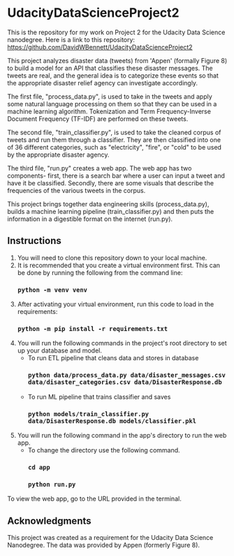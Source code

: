 # UdacityDataScienceProject2
This is the repository for my work on Project 2 for the Udacity Data Science nanodegree.
Here is a link to this repository: https://github.com/DavidWBennett/UdacityDataScienceProject2

This project analyzes disaster data (tweets) from 'Appen' (formally Figure 8) to build a model for an API that classifies these disaster messages.
The tweets are real, and the general idea is to categorize these events so that the appropriate disaster relief agency can investigate accordingly.

The first file, "process_data.py", is used to take in the tweets and apply some natural language processing on them so that they can be used in a machine learning algorithm. Tokenization and Term Frequency-Inverse Document Frequency (TF-IDF) are performed on these tweets.

The second file, "train_classifier.py", is used to take the cleaned corpus of tweets and run them through a classifier. They are then classified into one of 36 different categories, such as "electricity", "fire", or "cold" to be used by the appropriate disaster agency.

The third file, "run.py" creates a web app. The web app has two components- first, there is a search bar where a user can input a tweet and have it be classified. Secondly, there are some visuals that describe the frequencies of the various tweets in the corpus.

This project brings together data engineering skills (process_data.py), builds a machine learning pipeline (train_classifier.py) and then puts the information in a digestible format on the internet (run.py).

## Instructions

1. You will need to clone this repository down to your local machine. 
2. It is recommended that you create a virtual environment first. This can be done by running the following from the command line:
    ### `python -m venv venv`
3. After activating your virtual environment, run this code to load in the requirements:
    ### `python -m pip install -r requirements.txt`
3.  You will run the following commands in the project's root directory to set up your database and model.
    - To run ETL pipeline that cleans data and stores in database
        ###  `python data/process_data.py data/disaster_messages.csv data/disaster_categories.csv data/DisasterResponse.db`
    - To run ML pipeline that trains classifier and saves
        ###  `python models/train_classifier.py data/DisasterResponse.db models/classifier.pkl`
3. You will run the following command in the app's directory to run the web app. 
      - To change the directory use the following command.
        ### `cd app`
        ### `python run.py`
  
 To view the web app, go to the URL provided in the terminal.
 
 ## Acknowledgments
 This project was created as a requirement for the Udacity Data Science Nanodegree. The data was provided by Appen (formerly Figure 8). 
